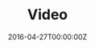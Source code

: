 ---
title: Video
summary: 'Videos tell stories with time and pictures. We study the better structure of video generation for faster running and higher quality synthesis, and explore downstream applications.'
date: '2016-04-27T00:00:00Z'

# Optional external URL for project (replaces project detail page).
external_link: 'https://josonchan.github.io/project_vgg/'

image:
  caption: Photo by rawpixel on Unsplash
  focal_point: Smart
---